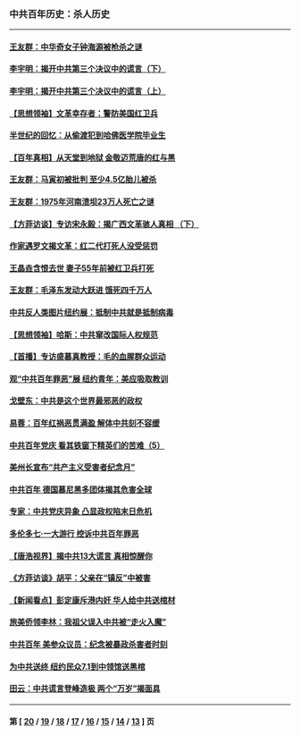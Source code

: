 ### 中共百年历史：杀人历史
---
#### [王友群：中华奇女子钟海源被枪杀之谜](../../pages/nf1176106/n13430555.md?12180430) 
#### [李宇明：揭开中共第三个决议中的谎言（下）](../../pages/nf1176106/n13389389.md?12180430) 
#### [李宇明：揭开中共第三个决议中的谎言（上）](../../pages/nf1176106/n13388697.md?12180430) 
#### [【思想领袖】文革幸存者：警防美国红卫兵](../../pages/nf1176106/n13339289.md?12180430) 
#### [半世纪的回忆：从偷渡犯到哈佛医学院毕业生](../../pages/nf1176106/n13345328.md?12180430) 
#### [【百年真相】从天堂到地狱 金敬迈荒唐的红与黑](../../pages/nf1176106/n13336995.md?12180430) 
#### [王友群：马寅初被批判 至少4.5亿胎儿被杀](../../pages/nf1176106/n13260313.md?12180430) 
#### [王友群：1975年河南溃坝23万人死亡之谜](../../pages/nf1176106/n13231576.md?12180430) 
#### [【方菲访谈】专访宋永毅：揭广西文革骇人真相 （下）](../../pages/nf1176106/n13209074.md?12180430) 
#### [作家遇罗文揭文革：红二代打死人没受惩罚](../../pages/nf1176106/n13205254.md?12180430) 
#### [王晶垚含恨去世 妻子55年前被红卫兵打死](../../pages/nf1176106/n13203590.md?12180430) 
#### [王友群：毛泽东发动大跃进 饿死四千万人](../../pages/nf1176106/n13177158.md?12180430) 
#### [中共反人类图片纽约展：抵制中共就是抵制病毒](../../pages/nf1176106/n13115371.md?12180430) 
#### [【思想领袖】哈斯：中共窜改国际人权规范](../../pages/nf1176106/n13053647.md?12180430) 
#### [【首播】专访盛慕真教授：毛的血腥群众运动](../../pages/nf1176106/n13091782.md?12180430) 
#### [观“中共百年罪恶”展 纽约青年：美应吸取教训](../../pages/nf1176106/n13085246.md?12180430) 
#### [戈壁东：中共是这个世界最邪恶的政权](../../pages/nf1176106/n13085641.md?12180430) 
#### [易蓉：百年红祸恶贯满盈 解体中共刻不容缓](../../pages/nf1176106/n13084455.md?12180430) 
#### [中共百年党庆 看其铁窗下精英们的苦难（5）](../../pages/nf1176106/n13076766.md?12180430) 
#### [美州长宣布“共产主义受害者纪念月”](../../pages/nf1176106/n13074024.md?12180430) 
#### [中共百年 德国慕尼黑多团体揭其危害全球](../../pages/nf1176106/n13068873.md?12180430) 
#### [专家：中共党庆异象 凸显政权陷末日危机](../../pages/nf1176106/n13067084.md?12180430) 
#### [多伦多七·一大游行 控诉中共百年罪恶](../../pages/nf1176106/n13062043.md?12180430) 
#### [【唐浩视界】揭中共13大谎言 真相惊醒你](../../pages/nf1176106/n13065208.md?12180430) 
#### [《方菲访谈》胡平：父亲在“镇反”中被害](../../pages/nf1176106/n13064114.md?12180430) 
#### [【新闻看点】彭定康斥港内奸 华人给中共送棺材](../../pages/nf1176106/n13064230.md?12180430) 
#### [旅美侨领李林：我祖父误入中共被“走火入魔”](../../pages/nf1176106/n13062777.md?12180430) 
#### [中共百年 美参众议员：纪念被暴政杀害者时刻](../../pages/nf1176106/n13063735.md?12180430) 
#### [为中共送终 纽约民众7.1到中领馆送黑棺](../../pages/nf1176106/n13062573.md?12180430) 
#### [田云：中共谎言登峰造极 两个“万岁”揭面具](../../pages/nf1176106/n13062013.md?12180430) 

---
#### 第 [ [20](./20.md?12180430) / [19](./19.md?12180430) / [18](./18.md?12180430) / [17](./17.md?12180430) / [16](./16.md?12180430) / [15](./15.md?12180430) / [14](./14.md?12180430) / [13](./13.md?12180430) ] 页
